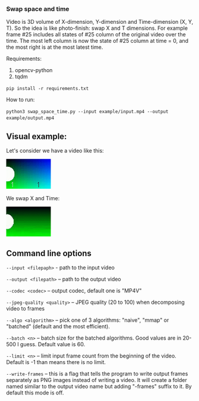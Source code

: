### Swap space and time

Video is 3D volume of X-dimension, Y-dimension and Time-dimension (X, Y, T).
So the idea is like photo-finish: swap X and T dimensions.
For example frame #25 includes all states of #25 column of the original video over the time.
The most left column is now the state of #25 column at time = 0, and the most right is at the most latest time.
  
Requirements:
1. opencv-python
2. tqdm

`pip install -r requirements.txt`

How to run:

`python3 swap_space_time.py --input example/input.mp4 --output example/output.mp4`

## Visual example:

Let's consider we have a video like this:

![example/input.gif](example/input.gif)

We swap X and Time:

![example/output.gif](example/output.gif)

## Command line options

`--input <filepaph>` - path to the input video

`--output <filepath>` – path to the output video

`--codec <codec>` – output codec, default one is "MP4V"

`--jpeg-quality <quality>` – JPEG quality (20 to 100) when decomposing video to frames

`--algo <algorithm>` – pick one of 3 algorithms: "naive", "mmap" or "batched" (default and the most efficient).

`--batch <n>` – batch size for the batched algorithms. Good values are in 20-500 I guess. Default value is 60.

`--limit <n>` – limit input frame count from the beginning of the video. Default is -1 than means there is no limit.

`--write-frames` – this is a flag that tells the program to write output frames separately as PNG images instead of writing a video. 
It will create a folder named similar to the output video name but adding "-frames" suffix to it. By default this mode is off.